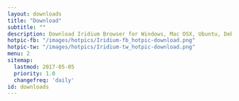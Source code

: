 ```yaml
---
layout: downloads
title: "Download"
subtitle: ""
description: Download Iridium Browser for Windows, Mac OSX, Ubuntu, Debian, Mint, OpenSUSE, Fedora and Red Hat Enterprise Linux
hotpic-fb: "/images/hotpics/Iridium-fb_hotpic-download.png"
hotpic-tw: "/images/hotpics/Iridium-tw_hotpic-download.png"
menu: 2
sitemap:
  lastmod: 2017-05-05
  priority: 1.0
  changefreq: 'daily'
id: downloads
---
```


<script type="text/javascript">
	var parser = new UAParser();
	var result = parser.getResult();
	var os_name = result.os.name;
		if (os_name == "Windows") { window.location="windows.html"; }
		else if (os_name == "Mac OS") { window.location="macosx.html"; } 
		else if (os_name == "Ubuntu") { window.location="linux.html"; }
		else if (os_name == "Debian") { window.location="linux.html"; }
		else if (os_name == "Linux") { window.location="linux.html"; }
		else if (os_name == "SUSE") { window.location="linux.html#suse"; }
		else if (os_name == "CentOS") { window.location="linux.html"; }
		else if (os_name == "Fedora") { window.location="linux.html#fedora"; }
		else if (os_name == "DragonFly") { window.location="linux.html"; }
		else if (os_name == "Gentoo") { window.location="linux.html"; }
		else if (os_name == "Mint") { window.location="linux.html"; }
		else if (os_name == "RedHat") { window.location="linux.html#redhat"; }
		else if (os_name == "Slackware") { window.location="linux.html"; }
		else if (os_name == "VectorLinux") { window.location="linux.html"; }
		else { window.location="sorry.html"; }
</script>
